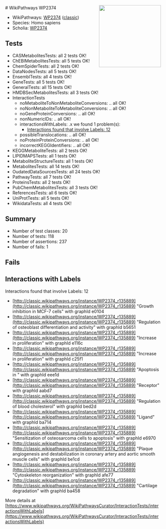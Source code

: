 <img style="float: right; width: 200px" src="https://upload.wikimedia.org/wikipedia/commons/thumb/8/83/Wplogo_with_text_500.png/640px-Wplogo_with_text_500.png" />
# WikiPathways WP2374

* WikiPathways: [WP2374](https://wikipathways.org/pathways/WP2374) ([classic](https://classic.wikipathways.org/instance/WP2374))
* Species: Homo sapiens
* Scholia: [WP2374](https://scholia.toolforge.org/wikipathways/WP2374)
## Tests
* CASMetabolitesTests: all 2 tests OK!
* ChEBIMetabolitesTests: all 5 tests OK!
* ChemSpiderTests: all 2 tests OK!
* DataNodesTests: all 5 tests OK!
* EnsemblTests: all 4 tests OK!
* GeneTests: all 5 tests OK!
* GeneralTests: all 15 tests OK!
* HMDBSecMetabolitesTests: all 3 tests OK!
* InteractionTests
    * noMetaboliteToNonMetaboliteConversions: .. all OK!
    * noNonMetaboliteToMetaboliteConversions: .. all OK!
    * noGeneProteinConversions: .. all OK!
    * nonNumericIDs: .. all OK!
    * interactionsWithLabels: .x we found 1 problem(s):
        * [Interactions found that involve Labels: 12](#fe97a8ba)
    * possibleTranslocations: .. all OK!
    * noProteinProteinConversions: .. all OK!
    * incorrectKEGGIdentifiers: .. all OK!
* KEGGMetaboliteTests: all 2 tests OK!
* LIPIDMAPSTests: all 1 tests OK!
* MetaboliteStructureTests: all 1 tests OK!
* MetabolitesTests: all 14 tests OK!
* OudatedDataSourcesTests: all 24 tests OK!
* PathwayTests: all 7 tests OK!
* ProteinsTests: all 2 tests OK!
* PubChemMetabolitesTests: all 3 tests OK!
* ReferencesTests: all 6 tests OK!
* UniProtTests: all 5 tests OK!
* WikidataTests: all 4 tests OK!


## Summary

* Number of test classes: 20
* Number of tests: 118
* Number of assertions: 237
* Number of fails: 1

## Fails

<a name="fe97a8ba" />

## Interactions with Labels

Interactions found that involve Labels: 12

* [http://classic.wikipathways.org/instance/WP2374_r135889](http://classic.wikipathways.org/instance/WP2374_r135889) "Growth
inhibition
in MCF-7
cells" with graphId e0104
* [http://classic.wikipathways.org/instance/WP2374_r135889](http://classic.wikipathways.org/instance/WP2374_r135889) "Regulation of 
osteoblast
differentiation
and activity" with graphId b5651
* [http://classic.wikipathways.org/instance/WP2374_r135889](http://classic.wikipathways.org/instance/WP2374_r135889) "Increase in 
proliferation" with graphId e116c
* [http://classic.wikipathways.org/instance/WP2374_r135889](http://classic.wikipathways.org/instance/WP2374_r135889) "Increase in 
proliferation" with graphId c25f1
* [http://classic.wikipathways.org/instance/WP2374_r135889](http://classic.wikipathways.org/instance/WP2374_r135889) "Apoptosis in 
" with graphId eee1d
* [http://classic.wikipathways.org/instance/WP2374_r135889](http://classic.wikipathways.org/instance/WP2374_r135889) "Receptor" with graphId aabd7
* [http://classic.wikipathways.org/instance/WP2374_r135889](http://classic.wikipathways.org/instance/WP2374_r135889) "Regulation of
blood cholesterol" with graphId bed2d
* [http://classic.wikipathways.org/instance/WP2374_r135889](http://classic.wikipathways.org/instance/WP2374_r135889) "Ligand" with graphId ba714
* [http://classic.wikipathways.org/instance/WP2374_r135889](http://classic.wikipathways.org/instance/WP2374_r135889) "Sensitization of 
osteosarcoma cells
to apoptosis" with graphId e6970
* [http://classic.wikipathways.org/instance/WP2374_r135889](http://classic.wikipathways.org/instance/WP2374_r135889) "Plaque
angiogenesis and 
destabilization in
coronary artery
and aortic smooth
muscle cells" with graphId be1cd
* [http://classic.wikipathways.org/instance/WP2374_r135889](http://classic.wikipathways.org/instance/WP2374_r135889) "Cytoskeleton
reorganization" with graphId afe77
* [http://classic.wikipathways.org/instance/WP2374_r135889](http://classic.wikipathways.org/instance/WP2374_r135889) "Cartilage
degradation" with graphId ba458


More details at [https://www.wikipathways.org/WikiPathwaysCurator/InteractionTests/interactionsWithLabels](https://www.wikipathways.org/WikiPathwaysCurator/InteractionTests/interactionsWithLabels)

